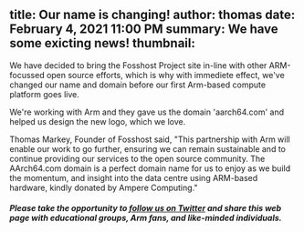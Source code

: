 title: Our name is changing!
author: thomas
date: February 4, 2021 11:00 PM
summary: We have some exicting news!
thumbnail: 
---

We have decided to bring the Fosshost Project site in-line with other ARM-focussed open source efforts, which is why with immediete effect, we've changed our name and domain before our
first Arm-based compute platform goes live.  

We're working with Arm and they gave us the domain 'aarch64.com' and helped us design the new logo, which we love.

Thomas Markey, Founder of Fosshost said, "This partnership with Arm will enable our work to go further, ensuring we can remain sustainable and to continue providing our services to the open source community.  The AArch64.com domain is a perfect domain name for us to enjoy as we build the momentum, and insight into the data centre using ARM-based hardware, kindly donated by Ampere Computing."
  
##### Please take the opportunity to [follow us on Twitter](https://twitter.com/fosshostorg) and share this web page with educational groups, Arm fans, and like-minded individuals.
